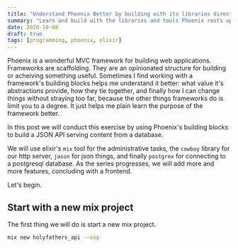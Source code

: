 ```yaml
---
title: "Understand Phoenix Better by building with its libraries directly"
summary: "Learn and build with the libraries and tools Phoenix rests upon to help you understand it better."
date: 2020-10-08
draft: true
tags: [programming, phoenix, elixir]
---
```


Phoenix is a wonderful MVC framework for building web applications. Frameworks are scaffolding. They are an opinionated structure for building or acheiving something useful. Sometimes I find working with a framework's building blocks helps me understand it better: what value it's abstractions provide, how they tie together, and finally how I can change things without straying too far, because the other things frameworks do is limit you to a degree. It just helps me plain learn the purpose of the framework better.

In this post we will conduct this exercise by using Phoenix's building blocks to build a JSON API serving content from a database.

We will use elixir's `mix` tool for the administrative tasks, the `cowboy` library for our http server, `jason` for json things, and finally `postgrex` for connecting to a postgresql database. As the series progresses, we will add more and more features, concluding with a frontend.

Let's begin.

## Start with a new mix project

The first thing we will do is start a new mix project.

```sh
mix new holyfathers_api --sup
```
